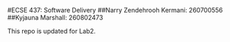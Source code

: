 #ECSE 437: Software Delivery
##Narry Zendehrooh Kermani: 260700556
##Kyjauna Marshall: 260802473

This repo is updated for Lab2.
